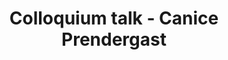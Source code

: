 ---
name: Canice Prendergast
position: University of Chicago
title: Colloquium talk - Canice Prendergast
date_coll: Monday, November 12th 2018, 1:00-2:30 PM EST
bio: Canice Prendergast is the author of "The Limits of Bureaucratic Efficiency" published in the Journal of Political Economy in 2003 and "The Tenuous Trade-Off Between Risk and Incentives" that appeared in the Journal of Political Economy in 2002. Prendergast is widely published, with work appearing in the Economic Journal, the Journal of Labor Economics, the American Economic Review, the Journal of the Japanese and International Economics, and the European Economic Review. Articles on his recent research have appeared in Fortune Magazine, the Financial Times, the Economist, and Der Spiegel.
talktitle: The Allocation of Food to Food Banks
talkapstract: Feeding America distributes food to food banks across the United States. In 2005, it transitioned from a centralized allocation process to one where local affiliates would bid for food items through an online auction mechanism. To do so, it constructed a specialized currency called “shares”. The change, its necessary idiosyncrasies, and outcomes are described here. We both show that the new system exhibits desirable theoretical properties, and document considerable welfare implications. The choices of the food banks vary enormously from the allocations they received under the old system, and much of this gain is from sorting of food banks along the quality-quantity dimension. Furthermore, supply of food rose by roughly 100 million pounds around the time of its introduction. A structural exercise estimates that the value of reallocated demand effectively meant that each pound of food allocated through this system increased efficiency by almost another additional pound.
description: Canice Prendergast - The Allocation of Food to Food Banks
season: Fall 2018
active: 0
image: "/assets/colloquium/canice.jpg"
link: http://faculty.chicagobooth.edu/canice.prendergast/research/
youtube_link: https://www.youtube.com/watch?v=j5jrklYc1ag
---